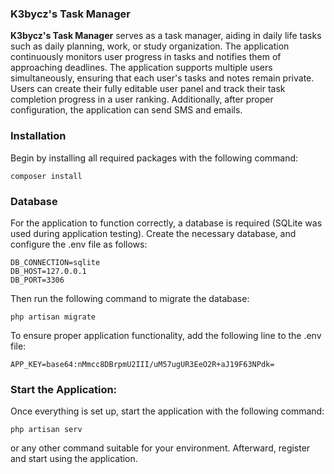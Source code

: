 ### K3bycz's Task Manager
**K3bycz's Task Manager** serves as a task manager, aiding in daily life tasks such as daily planning, work, or study organization. The application continuously monitors user progress in tasks and notifies them of approaching deadlines. 
The application supports multiple users simultaneously, ensuring that each user's tasks and notes remain private. Users can create their fully editable user panel and track their task completion progress in a user ranking. 
Additionally, after proper configuration, the application can send SMS and emails.

### Installation
Begin by installing all required packages with the following command:
``` 
composer install
```

### Database
For the application to function correctly, a database is required (SQLite was used during application testing). 
Create the necessary database, and configure the .env file as follows:
```
DB_CONNECTION=sqlite
DB_HOST=127.0.0.1
DB_PORT=3306
```

Then run the following command to migrate the database:
```
php artisan migrate
```

To ensure proper application functionality, add the following line to the .env file:
```
APP_KEY=base64:nMmcc8DBrpmU2III/uM57ugUR3EeO2R+aJ19F63NPdk=
```
### Start the Application:
Once everything is set up, start the application with the following command:
```
php artisan serv
```
or any other command suitable for your environment. Afterward, register and start using the application.
